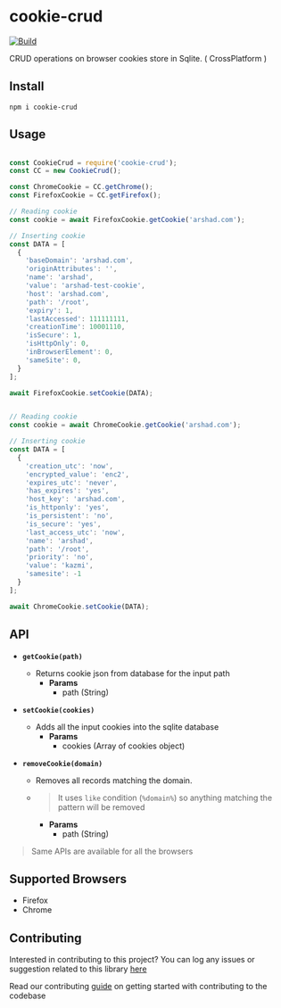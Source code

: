 # cookie-crud

[![Build](https://github.com/arshadkazmi42/cookie-crud/actions/workflows/nodejs.yml/badge.svg)](https://github.com/arshadkazmi42/cookie-crud/actions/workflows/nodejs.yml)

CRUD operations on browser cookies store in Sqlite. ( CrossPlatform )

## Install

```
npm i cookie-crud
```

## Usage

```javascript

const CookieCrud = require('cookie-crud');
const CC = new CookieCrud();

const ChromeCookie = CC.getChrome();
const FirefoxCookie = CC.getFirefox();

// Reading cookie
const cookie = await FirefoxCookie.getCookie('arshad.com');

// Inserting cookie
const DATA = [
  {
    'baseDomain': 'arshad.com',
    'originAttributes': '',
    'name': 'arshad',
    'value': 'arshad-test-cookie',
    'host': 'arshad.com',
    'path': '/root',
    'expiry': 1,
    'lastAccessed': 111111111,
    'creationTime': 10001110,
    'isSecure': 1,
    'isHttpOnly': 0,
    'inBrowserElement': 0,
    'sameSite': 0,
  }
];

await FirefoxCookie.setCookie(DATA);


// Reading cookie
const cookie = await ChromeCookie.getCookie('arshad.com');

// Inserting cookie
const DATA = [
  {
    'creation_utc': 'now',
    'encrypted_value': 'enc2',
    'expires_utc': 'never',
    'has_expires': 'yes',
    'host_key': 'arshad.com',
    'is_httponly': 'yes',
    'is_persistent': 'no',
    'is_secure': 'yes',
    'last_access_utc': 'now',
    'name': 'arshad',
    'path': '/root',
    'priority': 'no',
    'value': 'kazmi',
    'samesite': -1
  }
];

await ChromeCookie.setCookie(DATA);

```

## API

- **`getCookie(path)`**
  - Returns cookie json from database for the input path
    - **Params**
      - path (String)

- **`setCookie(cookies)`**
  - Adds all the input cookies into the sqlite database
    - **Params**
      - cookies (Array of cookies object)

- **`removeCookie(domain)`**
  - Removes all records matching the domain.
  - > It uses `like` condition (`%domain%`) so anything matching the pattern will be removed
    - **Params**
      - path (String)

> Same APIs are available for all the browsers

## Supported Browsers

- Firefox
- Chrome

## Contributing

Interested in contributing to this project?
You can log any issues or suggestion related to this library [here](https://github.com/arshadkazmi42/cookie-crud/issues/new)

Read our contributing [guide](CONTRIBUTING.md) on getting started with contributing to the codebase

